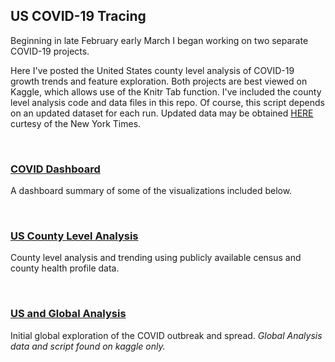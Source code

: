 ## US COVID-19 Tracing

Beginning in late February early March I began working on two separate COVID-19 projects.

Here I've posted the United States county level analysis of COVID-19 growth trends and feature exploration. Both projects are best viewed on Kaggle, which allows use of the Knitr Tab function. I've included the county level analysis code and data files in this repo. Of course, this script depends on an updated dataset for each run. Updated data may be obtained [HERE](https://www.kaggle.com/fireballbyedimyrnmom/us-counties-covid-19-dataset) curtesy of the New York Times.

<br>

### [COVID Dashboard](https://m-jmc.github.io)
A dashboard summary of some of the visualizations included below.

<br>

### [US County Level Analysis](https://www.kaggle.com/mcnamamj/us-county-spread-sir-mice-svm)
County level analysis and trending using publicly available census and county health profile data.

<br>

### [US and Global Analysis](https://www.kaggle.com/mcnamamj/covid-19-graphing-and-mapping)
Initial global exploration of the COVID outbreak and spread. *Global Analysis data and script found on kaggle only.*
